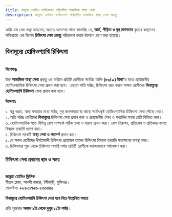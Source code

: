 ```yaml
---
title: জান্নাত হোমিও ফাউন্ডেশন পরিচালিত সামাজিক স্বাস্থ্য সেবা
description: জান্নাত হোমিও ফাউন্ডেশন পরিচালিত সামাজিক স্বাস্থ্য সেবা প্রকল্প
---
```

আমি <em>ডাঃ মোঃ সাজু আহমেদ</em>, অত্যন্ত আনন্দের সাথে জানাচ্ছি যে, <strong>আর্ত, পীড়িত ও দুস্থ মানবতার</strong> বৃহত্তর কল্যানের অভিপ্রায়ে এক বিশেষ <strong>চিকিৎসা সেবা প্রকল্প</strong> পরিচালনা করার উদ্যোগ গ্রহণ করা হয়েছে।

<h2>বিনামূল্যে হোমিওপ্যাথি চিকিৎসা</h2>
<br>
<strong>বিশেষত্বঃ</strong>

উক্ত <strong>সামাজিক স্বাস্থ্য সেবা</strong> প্রকল্প এর অধীনে প্রতিটি রোগীকে সর্বোচ্চ আশি <strong>(৮০/=) টাকা'</strong>র মধ্যে প্রয়োজনীয় হোমিওপ্যাথিক চিকিৎসা সেবা প্রদান করা হবে। এছাড়া অতি দরিদ্র, চিকিৎসা খরচ বহনে অক্ষম রোগীদের <strong>বিনামূল্যে হোমিওপ্যাথি চিকিৎসা</strong> সেবা প্রদান করা হবে।

<strong>উদ্দেশ্যঃ</strong>

১. স্বল্প খরচে, স্বাধ্য ক্ষমতার মধ্যে দরিদ্র, দুস্থ জনসাধারণের কাছে সর্বোৎকৃষ্ট হোমিওপ্যাথিক চিকিৎসা সেবা পৌছে দেয়া।<br>
২. অতি দরিদ্র রোগীদের <strong>বিনামূল্যে</strong> চিকিৎসা সেবা প্রদান করা ও প্রয়োজনীয় ঔষধ ও পথ্যাদির সহজ প্রাপ্তি নিশ্চিত করা।<br>
৩. হোমিওপ্যাথিক মতে বিভিন্ন রোগ সম্পর্কে সঠিক তথ্য ও ধারনা প্রদান করা। রোগ নিরুপন, প্রতিরোধ ও প্রতিকার ব্যবস্থা বিষয়ক তথ্যাদি প্রদাণ করা।<br>
৪. চিকিৎসা পরবর্তী <strong>স্বাস্থ্য সেবা ও পরামর্শ</strong> প্রদান করা।<br>
৫. যে সকল রোগীদের দীর্ঘমেয়াদী চিকিৎসা প্রয়োজন তাদের চিকিৎসা বিষয়ক তথ্যাদি সংরক্ষণের ব্যবস্থা করা।<br>
৬. চিকিৎসার শুরু থেকে চিকিৎসা সমাপ্তি পর্যন্ত প্রতিটি রোগীকে যথাযথভাবে পর্যবেক্ষণ করা।

<h3>চিকিৎসা সেবা প্রদানের স্থান ও সময়</h3>
<br>
<strong>জান্নাত হোমিও ক্লিনিক</strong><br>
শীতল প্লাজা, আলদী বাজার, টঙ্গীবাড়ী, মুন্সিগঞ্জ।<br>
মোবাইলঃ <strong>+৮৮০১৭২৬-৮৬০৩৫০</strong>

<strong>বিনামূল্যে হোমিওপ্যাথি চিকিৎসা দেয়া হবে নিচে উল্লেখিত সময়ে</strong>

প্রতি শুক্রবার <strong>সকাল ৯টা থেকে দুপুর ১২টা পর্যন্ত</strong>।
